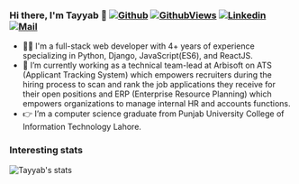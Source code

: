 ### Hi there, I'm Tayyab 👋 [![Github](https://img.shields.io/github/followers/tayyab-razzaq?label=Follow&style=social)](https://github.com/tayyab-razzaq) [![GithubViews](https://api.freemotion-llc.com/api/github/v1/profile-views?username=tayyab-razzaq)](https://github.com/tayyab-razzaq) [![Linkedin](https://img.shields.io/badge/linkedin-%230077B5.svg?&style=for-the-badge&logo=linkedin&logoColor=white)](https://www.linkedin.com/in/tayyab-razzaq/) [![Mail](https://img.shields.io/badge/-tayyab.razzaq401@gmail.com-gray?style=flat-square&logo=gmail&logoColor=red&link=)](mailto:tayyab.razzaq401@gmail.com)

 
- 🙎‍♂️ I'm a full-stack web developer with 4+ years of experience specializing in Python, Django, JavaScript(ES6), and ReactJS.
- 🔭 I’m currently working as a technical team-lead at Arbisoft on ATS (Applicant Tracking System) which empowers recruiters during the hiring process to scan and rank the job applications they receive for their open positions and ERP (Enterprise Resource Planning) which empowers organizations to manage internal HR  and accounts functions.
- 👉 I’m a computer science graduate from Punjab University College of Information Technology Lahore.

### Interesting stats

![Tayyab's stats](https://github-readme-stats.vercel.app/api?username=tayyab-razzaq&show_icons=true)
